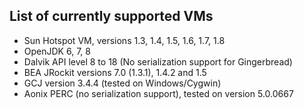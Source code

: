 ## List of currently supported VMs ##

  * Sun Hotspot VM, versions 1.3, 1.4, 1.5, 1.6, 1.7, 1.8
  * OpenJDK 6, 7, 8
  * Dalvik API level 8 to 18 (No serialization support for Gingerbread)
  * BEA JRockit versions 7.0 (1.3.1), 1.4.2 and 1.5
  * GCJ version 3.4.4 (tested on Windows/Cygwin)
  * Aonix PERC (no serialization support), tested on version 5.0.0667